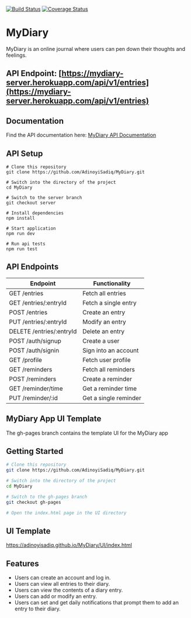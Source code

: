 [![Build Status](https://travis-ci.org/AdinoyiSadiq/MyDiary.svg?branch=develop)](https://travis-ci.org/AdinoyiSadiq/MyDiary)
[![Coverage Status](https://coveralls.io/repos/github/AdinoyiSadiq/MyDiary/badge.svg?branch=develop)](https://coveralls.io/github/AdinoyiSadiq/MyDiary?branch=develop)
<!-- [![Maintainability](https://api.codeclimate.com/v1/badges/047ca4029459a4e72c0b/maintainability)](https://codeclimate.com/github/AdinoyiSadiq/MyDiary/maintainability) -->
# MyDiary

MyDiary is an online journal where users can pen down their thoughts and feelings.

## API Endpoint: [https://mydiary-server.herokuapp.com/api/v1/entries](https://mydiary-server.herokuapp.com/api/v1/entries)

## Documentation
Find the API documentation here: [MyDiary API Documentation](https://mydiary2.docs.apiary.io/)

## API Setup

```
# Clone this repository
git clone https://github.com/AdinoyiSadiq/MyDiary.git

# Switch into the directory of the project
cd MyDiary

# Switch to the server branch
git checkout server

# Install dependencies
npm install

# Start application 
npm run dev

# Run api tests
npm run test
```

## API Endpoints

| Endpoint                                         | Functionality                      |
| ------------------------------------------------ | ---------------------------------- |
| GET /entries                                     | Fetch all entries                  |
| GET /entries/:entryId                            | Fetch a single entry               |
| POST /entries                                    | Create an entry                    |
| PUT /entries/:entryId                            | Modify an entry                    |
| DELETE /entries/:entryId                         | Delete an entry                    |
| POST /auth/signup                                | Create a user                      |
| POST /auth/signin                                | Sign into an account               |
| GET /profile                                     | Fetch user profile                 |
| GET /reminders                                   | Fetch all reminders                |
| POST /reminders                                  | Create a reminder                  |
| GET /reminder/time                               | Get a reminder time                |
| PUT /reminder/:id                                | Get a single reminder              |

## MyDiary App UI Template
The gh-pages branch contains the template UI for the MyDiary app

## Getting Started
```sh
# Clone this repository
git clone https://github.com/AdinoyiSadiq/MyDiary.git

# Switch into the directory of the project
cd MyDiary

# Switch to the gh-pages branch
git checkout gh-pages

# Open the index.html page in the UI directory
```

## UI Template
https://adinoyisadiq.github.io/MyDiary/UI/index.html

## Features
+ Users can create an account and log in.
+ Users can view all entries to their diary.
+ Users can view the contents of a diary entry.
+ Users can add or modify an entry.
+ Users can set and get daily notifications that prompt them to add an entry to their diary.